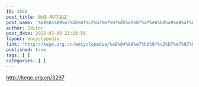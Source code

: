 ```yaml
---
ID: 3820
post_title: 脉经·病可温证
post_name: '%e8%84%89%e7%bb%8f%c2%b7%e7%97%85%e5%8f%af%e6%b8%a9%e8%af%81'
author: Editor
post_date: 2022-02-09 21:18:56
layout: encyclopedia
link: 'http://kege.org.cn/encyclopedia/%e8%84%89%e7%bb%8f%c2%b7%e7%97%85%e5%8f%af%e6%b8%a9%e8%af%81'
published: true
tags: [ ]
categories: [ ]
---
```

http://kege.org.cn/3297